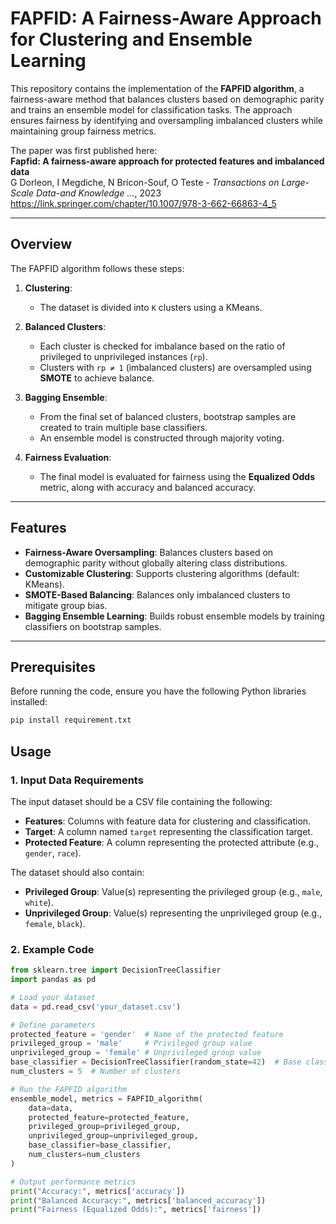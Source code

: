 # FAPFID: A Fairness-Aware Approach for Clustering and Ensemble Learning

This repository contains the  implementation of the **FAPFID algorithm**, a fairness-aware method that balances clusters based on demographic parity and trains an ensemble model for classification tasks. The approach ensures fairness by identifying and oversampling imbalanced clusters while maintaining group fairness metrics.

The paper was first published here:  
**Fapfid: A fairness-aware approach for protected features and imbalanced data**  
G Dorleon, I Megdiche, N Bricon-Souf, O Teste - *Transactions on Large-Scale Data-and Knowledge …*, 2023
https://link.springer.com/chapter/10.1007/978-3-662-66863-4_5

---

## Overview

The FAPFID algorithm follows these steps:

1. **Clustering**:
   - The dataset is divided into `K` clusters using a KMeans.

2. **Balanced Clusters**:
   - Each cluster is checked for imbalance based on the ratio of privileged to unprivileged instances (`rp`).
   - Clusters with `rp ≠ 1` (imbalanced clusters) are oversampled using **SMOTE** to achieve balance.

3. **Bagging Ensemble**:
   - From the final set of balanced clusters, bootstrap samples are created to train multiple base classifiers.
   - An ensemble model is constructed through majority voting.

4. **Fairness Evaluation**:
   - The final model is evaluated for fairness using the **Equalized Odds** metric, along with accuracy and balanced accuracy.

---

## Features

- **Fairness-Aware Oversampling**: Balances clusters based on demographic parity without globally altering class distributions.
- **Customizable Clustering**: Supports clustering algorithms (default: KMeans).
- **SMOTE-Based Balancing**: Balances only imbalanced clusters to mitigate group bias.
- **Bagging Ensemble Learning**: Builds robust ensemble models by training classifiers on bootstrap samples.

---

## Prerequisites

Before running the code, ensure you have the following Python libraries installed:

```bash
pip install requirement.txt
````
## Usage

### 1. Input Data Requirements

The input dataset should be a CSV file containing the following:

* **Features**: Columns with feature data for clustering and classification.
* **Target**: A column named `target` representing the classification target.
* **Protected Feature**: A column representing the protected attribute (e.g., `gender`, `race`).

The dataset should also contain:

* **Privileged Group**: Value(s) representing the privileged group (e.g., `male`, `white`).
* **Unprivileged Group**: Value(s) representing the unprivileged group (e.g., `female`, `black`).

### 2. Example Code

```python
from sklearn.tree import DecisionTreeClassifier
import pandas as pd

# Load your dataset
data = pd.read_csv('your_dataset.csv')

# Define parameters
protected_feature = 'gender'  # Name of the protected feature
privileged_group = 'male'     # Privileged group value
unprivileged_group = 'female' # Unprivileged group value
base_classifier = DecisionTreeClassifier(random_state=42)  # Base classifier
num_clusters = 5  # Number of clusters

# Run the FAPFID algorithm
ensemble_model, metrics = FAPFID_algorithm(
    data=data,
    protected_feature=protected_feature,
    privileged_group=privileged_group,
    unprivileged_group=unprivileged_group,
    base_classifier=base_classifier,
    num_clusters=num_clusters
)

# Output performance metrics
print("Accuracy:", metrics['accuracy'])
print("Balanced Accuracy:", metrics['balanced_accuracy'])
print("Fairness (Equalized Odds):", metrics['fairness'])

